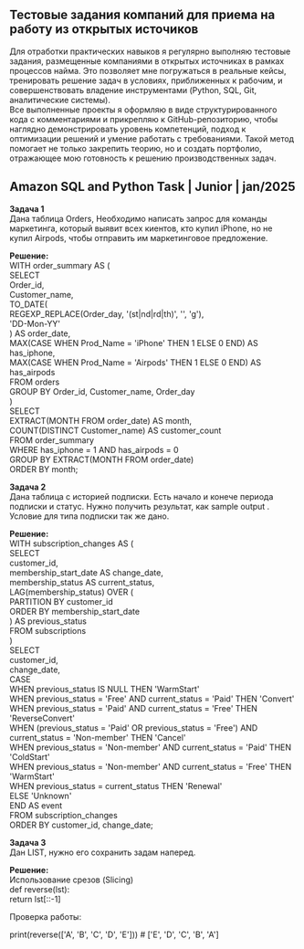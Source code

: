 ## Тестовые задания компаний для приема на работу из открытых источиков
    
Для отработки практических навыков я регулярно выполняю тестовые задания, размещенные компаниями в открытых источниках в рамках процессов найма. Это позволяет мне погружаться в реальные кейсы, тренировать решение задач в условиях, приближенных к рабочим, и совершенствовать владение инструментами (Python, SQL, Git, аналитические системы).       
Все выполненные проекты я оформляю в виде структурированного кода с комментариями и прикрепляю к GitHub-репозиторию, чтобы наглядно демонстрировать уровень компетенций, подход к оптимизации решений и умение работать с требованиями. Такой метод помогает не только закрепить теорию, но и создать портфолио, отражающее мою готовность к решению производственных задач.

## Amazon SQL and Python Task | Junior | jan/2025
**Задача 1**     
Дана таблица Orders, Необходимо написать запрос для команды маркетинга, который выявит всех киентов, кто купил iPhone, но не купил Airpods, чтобы отправить им маркетинговое предложение.      

**Решение:**         
WITH order_summary AS (    
    SELECT      
        Order_id,     
        Customer_name,      
        TO_DATE(     
            REGEXP_REPLACE(Order_day, '(st|nd|rd|th)', '', 'g'),      
            'DD-Mon-YY'     
        ) AS order_date,               
        MAX(CASE WHEN Prod_Name = 'iPhone' THEN 1 ELSE 0 END) AS has_iphone,                
        MAX(CASE WHEN Prod_Name = 'Airpods' THEN 1 ELSE 0 END) AS has_airpods                            
    FROM orders               
    GROUP BY Order_id, Customer_name, Order_day                       
)             
SELECT                    
    EXTRACT(MONTH FROM order_date) AS month,            
    COUNT(DISTINCT Customer_name) AS customer_count                      
FROM order_summary       
WHERE has_iphone = 1 AND has_airpods = 0            
GROUP BY EXTRACT(MONTH FROM order_date)         
ORDER BY month;            

**Задача 2**      
Дана таблица с историей подписки. Есть начало и конече периода подписки и статус. Нужно получить результат, как sample output . Условие для типа подписки так же дано.     
   
**Решение:**     
WITH subscription_changes AS (                      
    SELECT                 
        customer_id,              
        membership_start_date AS change_date,             
        membership_status AS current_status,              
        LAG(membership_status) OVER (             
            PARTITION BY customer_id             
            ORDER BY membership_start_date           
        ) AS previous_status                   
    FROM subscriptions              
)          
SELECT              
    customer_id,             
    change_date,              
    CASE                       
        WHEN previous_status IS NULL THEN 'WarmStart'            
        WHEN previous_status = 'Free' AND current_status = 'Paid' THEN 'Convert'            
        WHEN previous_status = 'Paid' AND current_status = 'Free' THEN 'ReverseConvert'                        
        WHEN (previous_status = 'Paid' OR previous_status = 'Free') AND current_status = 'Non-member' THEN 'Cancel'               
        WHEN previous_status = 'Non-member' AND current_status = 'Paid' THEN 'ColdStart'                         
        WHEN previous_status = 'Non-member' AND current_status = 'Free' THEN 'WarmStart'       
        WHEN previous_status = current_status THEN 'Renewal'          
        ELSE 'Unknown'      
    END AS event              
FROM subscription_changes            
ORDER BY customer_id, change_date;                      

**Задача 3**  
Дан LIST, нужно его сохранить задам наперед. 

**Решение:**   
Использование срезов (Slicing)      
def reverse(lst):      
    return lst[::-1]     

Проверка работы:                

print(reverse(['A', 'B', 'C', 'D', 'E']))  # ['E', 'D', 'C', 'B', 'A']    
